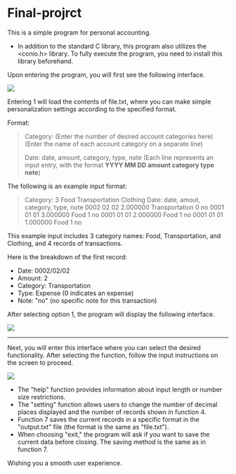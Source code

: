 # Final-projrct
This is a simple program for personal accounting.


* In addition to the standard C library, this program also utilizes the <conio.h> library. To fully execute the program, you need to install this library beforehand.

Upon entering the program, you will first see the following interface.

![](https://hackmd.io/_uploads/rJlq4qVvn.png)

Entering 1 will load the contents of file.txt, where you can make simple personalization settings according to the specified format.


Format:
> Category:
> (Enter the number of desired account categories here)
> (Enter the name of each account category on a separate line)
> 
> Date: date, amount, category, type, note
> (Each line represents an input entry, with the format **YYYY MM DD amount category type note**)

The following is an example input format:
> Category:
> 3
> Food
> Transportation
> Clothing
> Date: date, amout, category, type, note
> 0002 02 02 2.000000 Transportation 0 no
> 0001 01 01 3.000000 Food 1 no
> 0001 01 01 2.000000 Food 1 no
> 0001 01 01 1.000000 Food 1 no


This example input includes 3 category names: Food, Transportation, and Clothing, and 4 records of transactions.

Here is the breakdown of the first record:

* Date: 0002/02/02
* Amount: 2
* Category: Transportation
* Type: Expense (0 indicates an expense)
* Note: "no" (no specific note for this transaction)

After selecting option 1, the program will display the following interface.

![](https://hackmd.io/_uploads/HJWwoqVDn.png)



---

Next, you will enter this interface where you can select the desired functionality. After selecting the function, follow the input instructions on the screen to proceed.

![](https://hackmd.io/_uploads/SJmTi94D2.png)

* The "help" function provides information about input length or number size restrictions.
* The "setting" function allows users to change the number of decimal places displayed and the number of records shown in function 4.
* Function 7 saves the current records in a specific format in the "output.txt" file (the format is the same as "file.txt").
* When choosing "exit," the program will ask if you want to save the current data before closing. The saving method is the same as in function 7.


Wishing you a smooth user experience.
